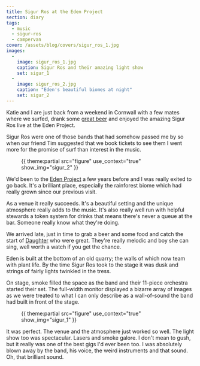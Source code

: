 ```yaml
---
title: Sigur Ros at the Eden Project
section: diary
tags:
  - music
  - sigur-ros
  - campervan
cover: /assets/blog/covers/sigur_ros_1.jpg
images:
  - 
    image: sigur_ros_1.jpg
    caption: Sigur Ros and their amazing light show
    set: sigur_1
  - 
    image: sigur_ros_2.jpg
    caption: "Eden's beautiful biomes at night"
    set: sigur_2
---
```

Katie and I are just back from a weekend in Cornwall with a few mates where we surfed, drank some [great beer](http://www.tributeale.co.uk/) and enjoyed the amazing Sigur Ros live at the Eden Project.

Sigur Ros were one of those bands that had somehow passed me by so when our friend Tim suggested that we book tickets to see them I went more for the promise of surf than interest in the music. 

<figure>{{ theme:partial src="figure" use_context="true" show_img="sigur_2" }}</figure>

We'd been to the [Eden Project](http://www.edenproject.com/) a few years before and I was really exited to go back. It's a brilliant place, especially the rainforest biome which had really grown since our previous visit.

As a venue it really succeeds. It's a beautiful setting and the unique atmosphere really adds to the music. It's also really well run with helpful stewards a token system for drinks that means there's never a queue at the bar. Someone really know what they're doing.

We arrived late, just in time to grab a beer and some food and catch the start of [Daughter](http://www.ohdaughter.com/) who were great. They're really melodic and boy she can sing, well worth a watch if you get the chance.

Eden is built at the bottom of an old quarry; the walls of which now team with plant life. By the time Sigur Ros took to the stage it was dusk and strings of fairly lights twinkled in the tress. 

On stage, smoke filled the space as the band and their 11-piece orchestra started their set. The full-width monitor displayed a bizarre array of images as we were treated to what I can only describe as a wall-of-sound the band had built in front of the stage. 

<figure class="inline">{{ theme:partial src="figure" use_context="true" show_img="sigur_1" }}</figure>

It was perfect. The venue and the atmosphere just worked so well. The light show too was spectacular. Lasers and smoke galore. I don't mean to gush, but it really was one of the best gigs I'd ever been too. I was absolutely blown away by the band, his voice, the weird instruments and that sound. Oh, that brilliant sound.